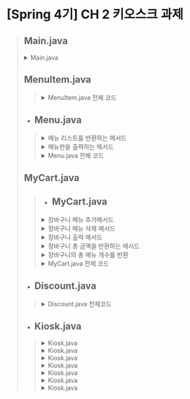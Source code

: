 # [Spring 4기] CH 2 키오스크 과제
> ## Main.java
> <details>
> <summary>Main.java</summary>
>
> ![main](https://github.com/user-attachments/assets/cdc3ae96-e405-42fd-8a4c-d2e6479b87f2)
> </details>
>
> ## MenuItem.java
>>   <details>
>>   <summary>MenuItem.java 전체 코드</summary>
>>
>>   ![MenuItem](https://github.com/user-attachments/assets/6ecf9345-1ec7-4850-bb4d-8444df757803)
>>  </details>
>>  
>
> + ## **Menu.java**<br>
>>  <details>
>>  <summary>메뉴 리스트를 반환하는 메서드</summary>
>>
>>  ![Menu getMenuItem](https://github.com/user-attachments/assets/612b1d64-9664-49a8-86a9-5360916666cc)
>>  </details>
>>
>>  <details>
>>  <summary>메뉴판을 출력하는 메서드</summary>
>>
>>  ![Menu getMenuBoard](https://github.com/user-attachments/assets/9c3b2de9-6cdc-45e8-88dd-63b747596ec7)
>>  </details>
>>
>>  <details>
>>  <summary>Menu.java 전체 코드</summary>
>>
>>  ![Menu](https://github.com/user-attachments/assets/3bd083ad-f1d2-4342-96cf-7d7f4867dc2e)
>>  </details>
>
> ## MyCart.java
>> + ## **MyCart.java**<br>
>><details>
>> <summary>장바구니 메뉴 추가메서드</summary>
>>
>>![addCart](https://github.com/user-attachments/assets/a36266c5-9811-4e4e-a598-20493e02f405)
>></details>
>>
>><details>
>> <summary>장바구니 메뉴 삭제 메서드</summary>
>>
>>![removeCart](https://github.com/user-attachments/assets/0cdbd26e-1122-4d6d-a9db-267da0feb9fa)
>></details>
>>
>><details>
>> <summary>장바구니 출력 메서드</summary>
>>
>>![viewCart](https://github.com/user-attachments/assets/0f9f16d7-a28e-40cc-b299-3441084b1e5d)
>></details>
>>
>><details>
>> <summary>장바구니 총 금액을 반환하는 메서드</summary>
>>
>>![getTotalPrice](https://github.com/user-attachments/assets/44064da7-bdf1-4748-958b-6102ed56b58b)
>></details>
>>
>><details>
>> <summary>장바구니의 총 메뉴 개수를 반환</summary>
>>
>>![getTotalCount](https://github.com/user-attachments/assets/aa75fc9a-1469-4373-90f3-72a045b4b0eb)
>></details>
>>
>><details>
>> <summary>MyCart.java 전체 코드</summary>
>>
>>![MyCart](https://github.com/user-attachments/assets/fa994374-3c7c-46db-ba85-c2f4c9d6fbfd)
>></details>
>
>
> + ## **Discount.java**<br>
>><details>
>> <summary>Discount.java 전체코드</summary>
>>
>>![Discount](https://github.com/user-attachments/assets/e0c386d2-748a-4ffa-9e62-9fffc584ed56)
>></details>
>
> + ## **Kiosk.java**<br>
>><details>
>> <summary>Kiosk.java</summary>
>>
>>![Kiosk](https://github.com/user-attachments/assets/989e5920-5652-4dbe-b6e6-6632e04dadf9)
>></details>
>>
>><details>
>> <summary>Kiosk.java</summary>
>>
>>![Kiosk](https://github.com/user-attachments/assets/989e5920-5652-4dbe-b6e6-6632e04dadf9)
>></details>
>>
>><details>
>> <summary>Kiosk.java</summary>
>>
>>![Kiosk](https://github.com/user-attachments/assets/989e5920-5652-4dbe-b6e6-6632e04dadf9)
>></details>
>>
>><details>
>> <summary>Kiosk.java</summary>
>>
>>![Kiosk](https://github.com/user-attachments/assets/989e5920-5652-4dbe-b6e6-6632e04dadf9)
>></details>
>>
>><details>
>> <summary>Kiosk.java</summary>
>>
>>![Kiosk](https://github.com/user-attachments/assets/989e5920-5652-4dbe-b6e6-6632e04dadf9)
>></details>
>>
>><details>
>> <summary>Kiosk.java</summary>
>>
>>![Kiosk](https://github.com/user-attachments/assets/989e5920-5652-4dbe-b6e6-6632e04dadf9)
>></details>
>>
>><details>
>> <summary>Kiosk.java</summary>
>>
>>![Kiosk](https://github.com/user-attachments/assets/989e5920-5652-4dbe-b6e6-6632e04dadf9)
>></details>

